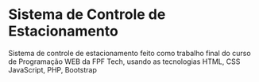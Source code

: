 # Sistema de Controle de Estacionamento
 Sistema de controle de estacionamento feito como trabalho final do curso de Programação WEB da FPF Tech, usando as tecnologias HTML, CSS JavaScript, PHP, Bootstrap
